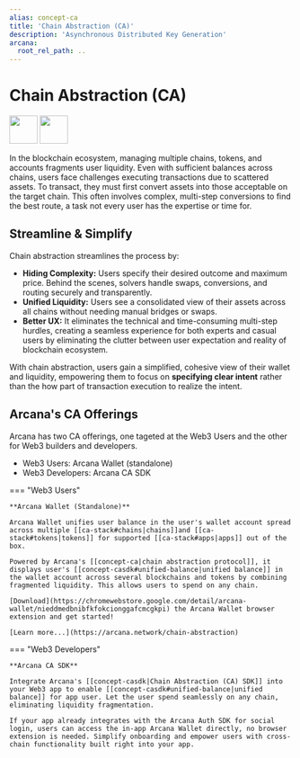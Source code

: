 ```yaml
---
alias: concept-ca
title: 'Chain Abstraction (CA)'
description: 'Asynchronous Distributed Key Generation'
arcana:
  root_rel_path: ..
---
```


# Chain Abstraction (CA)

<img src="{{config.extra.arcana.img_dir}}/icons/i_dkg_light.{{config.extra.arcana.img_png}}#only-light" width="50"/>
<img src="{{config.extra.arcana.img_dir}}/icons/i_dkg_dark.{{config.extra.arcana.img_png}}#only-dark" width="50"/>

In the blockchain ecosystem, managing multiple chains, tokens, and accounts fragments user liquidity. Even with sufficient balances across chains, users face challenges executing transactions due to scattered assets. To transact, they must first convert assets into those acceptable on the target chain. This often involves complex, multi-step conversions to find the best route, a task not every user has the expertise or time for.

## Streamline & Simplify

Chain abstraction streamlines the process by:

* **Hiding Complexity:** Users specify their desired outcome and maximum price. Behind the scenes, solvers handle swaps, conversions, and routing securely and transparently.
* **Unified Liquidity:** Users see a consolidated view of their assets across all chains without needing manual bridges or swaps.
* **Better UX:** It eliminates the technical and time-consuming multi-step hurdles, creating a seamless experience for both experts and casual users by eliminating the clutter between user expectation and reality of blockchain ecosystem.

With chain abstraction, users gain a simplified, cohesive view of their wallet and liquidity, empowering them to focus on **specifying clear intent** rather than the how part of transaction execution to realize the intent.

## Arcana's CA Offerings

Arcana has two CA offerings, one tageted at the Web3 Users and the other for Web3 builders and developers.

* Web3 Users: Arcana Wallet (standalone)
* Web3 Developers: Arcana CA SDK

=== "Web3 Users"

    **Arcana Wallet (Standalone)**

    Arcana Wallet unifies user balance in the user's wallet account spread across multiple [[ca-stack#chains|chains]]and [[ca-stack#tokens|tokens]] for supported [[ca-stack#apps|apps]] out of the box.  
    
    Powered by Arcana's [[concept-ca|chain abstraction protocol]], it displays user's [[concept-casdk#unified-balance|unified balance]] in the wallet account across several blockchains and tokens by combining fragmented liquidity. This allows users to spend on any chain. 
    
    [Download](https://chromewebstore.google.com/detail/arcana-wallet/nieddmedbnibfkfokcionggafcmcgkpi) the Arcana Wallet browser extension and get started!
    
    [Learn more...](https://arcana.network/chain-abstraction)

=== "Web3 Developers"

    **Arcana CA SDK**
    
    Integrate Arcana's [[concept-casdk|Chain Abstraction (CA) SDK]] into your Web3 app to enable [[concept-casdk#unified-balance|unified balance]] for app user. Let the user spend seamlessly on any chain, eliminating liquidity fragmentation.

    If your app already integrates with the Arcana Auth SDK for social login, users can access the in-app Arcana Wallet directly, no browser extension is needed. Simplify onboarding and empower users with cross-chain functionality built right into your app.  



